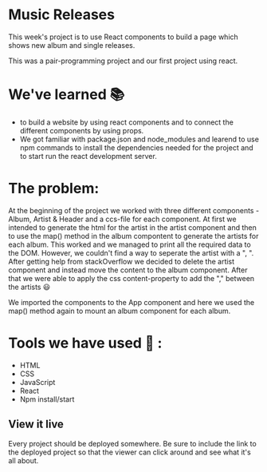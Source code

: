 # Music Releases
This week's project is to use React components to build a page which shows new album and single releases.

This was a pair-programming project and our first project using react.

# We've learned :books: 
- to build a website by using react components and to connect the different components by using props. 
- We got familiar with package.json and node_modules and learend to use npm commands to install the dependencies needed for the project and to start run the react development server.

# The problem:
At the beginning of the project we worked with three different components - Album, Artist & Header and a ccs-file for each component. At first we intended to generate the html for the artist in the artist component and then to use the map() method in the album compontent to generate the artists for each album. This worked and we managed to print all the required data to the DOM. However, we couldn't find a way to seperate the artist with a ", ". After getting help from stackOverflow we decided to delete the artist component and instead move the content to the album component. After that we were able to apply the css content-property to add the "," between the artists :smiley:

We imported the components to the App component and here we used the map() method again to mount an album component for each album.


# Tools we have used :wrench: :

- HTML
- CSS 
- JavaScript
- React
- Npm install/start


## View it live

Every project should be deployed somewhere. Be sure to include the link to the deployed project so that the viewer can click around and see what it's all about.
